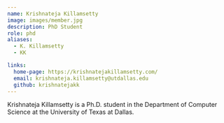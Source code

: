 ```yaml
---
name: Krishnateja Killamsetty 
image: images/member.jpg
description: PhD Student
role: phd
aliases:
  - K. Killamsetty
  - KK

links:
  home-page: https://krishnatejakillamsetty.com/
  email: krishnateja.killamsetty@utdallas.edu
  github: krishnatejakk
---
```


Krishnateja Killamsetty is a Ph.D. student in the Department of Computer Science at the University of Texas at Dallas.

